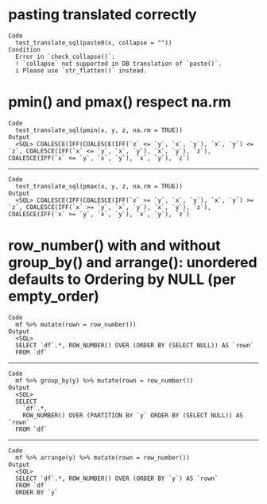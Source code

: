# pasting translated correctly

    Code
      test_translate_sql(paste0(x, collapse = ""))
    Condition
      Error in `check_collapse()`:
      ! `collapse` not supported in DB translation of `paste()`.
      i Please use `str_flatten()` instead.

# pmin() and pmax() respect na.rm

    Code
      test_translate_sql(pmin(x, y, z, na.rm = TRUE))
    Output
      <SQL> COALESCE(IFF(COALESCE(IFF(`x` <= `y`, `x`, `y`), `x`, `y`) <= `z`, COALESCE(IFF(`x` <= `y`, `x`, `y`), `x`, `y`), `z`), COALESCE(IFF(`x` <= `y`, `x`, `y`), `x`, `y`), `z`)

---

    Code
      test_translate_sql(pmax(x, y, z, na.rm = TRUE))
    Output
      <SQL> COALESCE(IFF(COALESCE(IFF(`x` >= `y`, `x`, `y`), `x`, `y`) >= `z`, COALESCE(IFF(`x` >= `y`, `x`, `y`), `x`, `y`), `z`), COALESCE(IFF(`x` >= `y`, `x`, `y`), `x`, `y`), `z`)

# row_number() with and without group_by() and arrange(): unordered defaults to Ordering by NULL (per empty_order)

    Code
      mf %>% mutate(rown = row_number())
    Output
      <SQL>
      SELECT `df`.*, ROW_NUMBER() OVER (ORDER BY (SELECT NULL)) AS `rown`
      FROM `df`

---

    Code
      mf %>% group_by(y) %>% mutate(rown = row_number())
    Output
      <SQL>
      SELECT
        `df`.*,
        ROW_NUMBER() OVER (PARTITION BY `y` ORDER BY (SELECT NULL)) AS `rown`
      FROM `df`

---

    Code
      mf %>% arrange(y) %>% mutate(rown = row_number())
    Output
      <SQL>
      SELECT `df`.*, ROW_NUMBER() OVER (ORDER BY `y`) AS `rown`
      FROM `df`
      ORDER BY `y`

